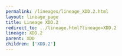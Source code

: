 ```yaml
---
permalink: /lineages/lineage_XDD.2.html
layout: lineage_page
title: Lineage XDD.2
redirect_to: ../lineage.html?lineage=XDD.2
lineage: XDD.2
parent: XDD
children: ['XDD.2']
---
```

